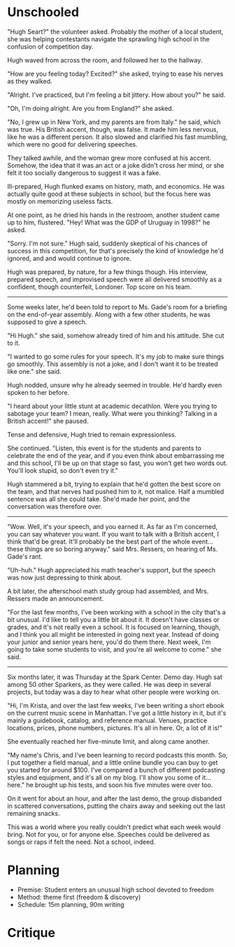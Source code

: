 # Unschooled

"Hugh Seart?" the volunteer asked. Probably the mother of a local student, she was helping contestants navigate the sprawling high school in the confusion of competition day. 

Hugh waved from across the room, and followed her to the hallway. 

"How are you feeling today? Excited?" she asked, trying to ease his nerves as they walked. 

"Alright. I've practiced, but I'm feeling a bit jittery. How about you?" he said. 

"Oh, I'm doing alright. Are you from England?" she asked. 

"No, I grew up in New York, and my parents are from Italy." he said, which was true. His British accent, though, was false. It made him less nervous, like he was a different person. It also slowed and clarified his fast mumbling, which were no good for delivering speeches. 

They talked awhile, and the woman grew more confused at his accent. Somehow, the idea that it was an act or a joke didn't cross her mind, or she felt it too socially dangerous to suggest it was a fake.

Ill-prepared, Hugh flunked exams on history, math, and economics. He was actually quite good at these subjects in school, but the focus here was mostly on memorizing useless facts. 

At one point, as he dried his hands in the restroom, another student came up to him, flustered. "Hey! What was the GDP of Uruguay in 1998?" he asked. 

"Sorry. I'm not sure." Hugh said, suddenly skeptical of his chances of success in this competition, for that's precisely the kind of knowledge he'd ignored, and and would continue to ignore. 

Hugh was prepared, by nature, for a few things though. His interview, prepared speech, and improvised speech were all delivered smoothly as a confident, though counterfeit, Londoner. Top score on his team.

---

Some weeks later, he'd been told to report to Ms. Gade's room for a briefing on the end-of-year assembly. Along with a few other students, he was supposed to give a speech. 

"Hi Hugh." she said, somehow already tired of him and his attitude. She cut to it. 

"I wanted to go some rules for your speech. It's my job to make sure things go smoothly. This assembly is not a joke, and I don't want it to be treated like one." she said. 

Hugh nodded, unsure why he already seemed in trouble. He'd hardly even spoken to her before. 

"I heard about your little stunt at academic decathlon. Were you trying to sabotage your team? I mean, really. What were you thinking? Talking in a British accent!" she paused. 

Tense and defensive, Hugh tried to remain expressionless.

She continued. "Listen, this event is for the students and parents to celebrate the end of the year, and if you even think about embarrassing me and this school, I'll be up on that stage so fast, you won't get two words out. You'll look stupid, so don't even try it."

Hugh stammered a bit, trying to explain that he'd gotten the best score on the team, and that nerves had pushed him to it, not malice. Half a mumbled sentence was all she could take. She'd made her point, and the conversation was therefore over. 

---

"Wow. Well, it's your speech, and you earned it. As far as I'm concerned, you can say whatever you want. If you want to talk with a British accent, I think that'd be great. It'll probably be the best part of the whole event... these things are so boring anyway." said Mrs. Ressers, on hearing of Ms. Gade's rant. 

"Uh-huh." Hugh appreciated his math teacher's support, but the speech was now just depressing to think about. 

A bit later, the afterschool math study group had assembled, and Mrs. Ressers made an announcement. 

"For the last few months, I've been working with a school in the city that's a bit unusual. I'd like to tell you a little bit about it. It doesn't have classes or grades, and it's not really even a school. It is focused on learning, though, and I think you all might be interested in going next year. Instead of doing your junior and senior years here, you'd do them there. Next week, I'm going to take some students to visit, and you're all welcome to come." she said. 

---

Six months later, it was Thursday at the Spark Center. Demo day. Hugh sat among 50 other Sparkers, as they were called. He was deep in several projects, but today was a day to hear what other people were working on. 

"Hi, I'm Krista, and over the last few weeks, I've been writing a short ebook on the current music scene in Manhattan. I've got a little history in it, but it's mainly a guidebook, catalog, and reference manual. Venues, practice locations, prices, phone numbers, pictures. It's all in here. Or, a lot of it is!" 

She eventually reached her five-minute limit, and along came another. 

"My name's Chris, and I've been learning to record podcasts this month. So, I put together a field manual, and a little online bundle you can buy to get you started for around $100. I've compared a bunch of different podcasting styles and equipment, and it's all on my blog. I'll show you some of it... here." he brought up his tests, and soon his five minutes were over too. 

On it went for about an hour, and after the last demo, the group disbanded in scattered conversations, putting the chairs away and seeking out the last remaining snacks. 

This was a world where you really couldn't predict what each week would bring. Not for you, or for anyone else. Speeches could be delivered as songs or raps if felt the need. Not a school, indeed. 


# Planning
- Premise: Student enters an unusual high school devoted to freedom
- Method: theme first (freedom & discovery)
- Schedule: 15m planning, 90m writing

# Critique

